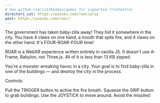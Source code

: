 ```yaml
---
# See github.com/js13kGames/games for supported frontmatter
directors_cut: https://piesku.com/roar/play
post: https://piesku.com/roar/
---
```

The government has taken baby-zilla away! They hid it somewhere in the city. You have 4 claws on one hand, a mouth that spits fire, and 4 claws on the other hand. It's FOUR-ROAR-FOUR time!

ROAR is a WebXR experience written entirely in vanilla JS. It doesn't use A-Frame, Babylon, nor Three.js. All of it is less than 13 KB zipped.

You're a monster wreaking havoc in a city. Your goal is to find baby-zilla in one of the buildings — and destroy the city in the process.

Controls:

Pull the TRIGGER button to active the fire breath.
Squeeze the GRIP button to grab buildings.
Use the JOYSTICK to move around.
Avoid the missiles!
